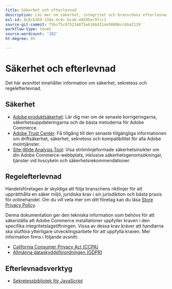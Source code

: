 ```yaml
---
title: Säkerhet och efterlevnad
description: Läs mer om säkerhet, integritet och branschens efterlevnadsresurser för ditt Adobe Commerce-projekt.
exl-id: 8c8cb369-33da-4c4c-bcab-a95d5ec97cc1
source-git-commit: f5bcf5c875234875a61664214e50806cc6ba2119
workflow-type: tm+mt
source-wordcount: '182'
ht-degree: 0%

---
```


# Säkerhet och efterlevnad

Det här avsnittet innehåller information om säkerhet, sekretess och regelefterlevnad.

## Säkerhet

- [Adobe produktsäkerhet](https://helpx.adobe.com/se/security.html): Lär dig mer om de senaste korrigeringarna, säkerhetsuppdateringarna och de bästa metoderna för Adobe Commerce.
- [Adobe Trust Center](https://www.adobe.com/trust.html): Få tillgång till den senaste tillgängliga informationen om driftsäkerhet, säkerhet, sekretess och kompatibilitet för alla Adobe molntjänster.
- [Site-Wide Analysis Tool](../tools/site-wide-analysis-tool/dashboard.md): Visa strömlinjeformade säkerhetsinsikter om din Adobe Commerce-webbplats, inklusive säkerhetsgenomsökningar, tjänster vid livscykeln och säkerhetsrekommendationer.

## Regelefterlevnad

Handelsföretagen är skyldiga att följa branschens riktlinjer för att upprätthålla en säker miljö, juridiska krav i sin jurisdiktion och bästa praxis för onlinehandel. Om du vill veta mer om ditt företag kan du läsa [Store Privacy Policy](https://experienceleague.adobe.com/docs/commerce-admin/start/compliance/privacy/privacy-policy.html?lang=sv-SE).

Denna dokumentation ger den tekniska information som behövs för att säkerställa att Adobe Commerce installationer uppfyller kraven i den specifika integritetslagstiftningen. Vissa av dessa krav kräver att handlarna ska slutföra ytterligare utvecklingsarbete för att uppfylla kraven. Mer information finns i följande avsnitt:

- [California Consumer Privacy Act (CCPA)](privacy/ccpa.md)
- [Allmänna dataskyddsförordningen (GDPR)](privacy/gdpr.md)

## Efterlevnadsverktyg

- [Sekretessbibliotek för JavaScript](privacy/javascript-library.md)
